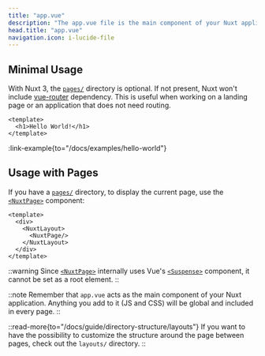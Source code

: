 ```yaml
---
title: "app.vue"
description: "The app.vue file is the main component of your Nuxt application."
head.title: "app.vue"
navigation.icon: i-lucide-file
---
```


## Minimal Usage

With Nuxt 3, the [`pages/`](/docs/guide/directory-structure/pages) directory is optional. If not present, Nuxt won't include [vue-router](https://router.vuejs.org) dependency. This is useful when working on a landing page or an application that does not need routing.

```vue [app.vue]
<template>
  <h1>Hello World!</h1>
</template>
```

:link-example{to="/docs/examples/hello-world"}

## Usage with Pages

If you have a [`pages/`](/docs/guide/directory-structure/pages) directory, to display the current page, use the [`<NuxtPage>`](/docs/api/components/nuxt-page) component:

```vue [app.vue]
<template>
  <div>
    <NuxtLayout>
      <NuxtPage/>
    </NuxtLayout>
  </div>
</template>
```

::warning
Since [`<NuxtPage>`](/docs/api/components/nuxt-page) internally uses Vue's [`<Suspense>`](https://vuejs.org/guide/built-ins/suspense.html#suspense) component, it cannot be set as a root element.
::

::note
Remember that `app.vue` acts as the main component of your Nuxt application. Anything you add to it (JS and CSS) will be global and included in every page.
::

::read-more{to="/docs/guide/directory-structure/layouts"}
If you want to have the possibility to customize the structure around the page between pages, check out the `layouts/` directory.
::

